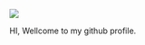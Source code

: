 <img align="center" src="https://raw.githubusercontent.com/rajkhankha01/rajkhankha01/main/images/banner.png"/></a>

HI,
Wellcome to my github profile.
